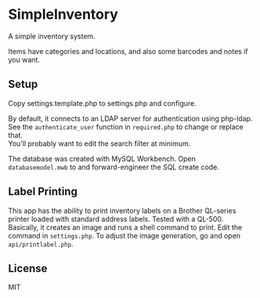 SimpleInventory
===============

A simple inventory system.

Items have categories and locations, and also some barcodes and notes if you want.

Setup
-----

Copy settings.template.php to settings.php and configure.

By default, it connects to an LDAP server for authentication using php-ldap.  
See the `authenticate_user` function in `required.php` to change or replace that.  
You'll probably want to edit the search filter at minimum.

The database was created with MySQL Workbench.  Open `databasemodel.mwb` to 
and forward-engineer the SQL create code.

Label Printing
--------------

This app has the ability to print inventory labels on a Brother QL-series 
printer loaded with standard address labels.  Tested with a QL-500.  
Basically, it creates an image and runs a shell command to print.  Edit the 
command in `settings.php`.  To adjust the image generation, go and open 
`api/printlabel.php`.

License
-------
MIT